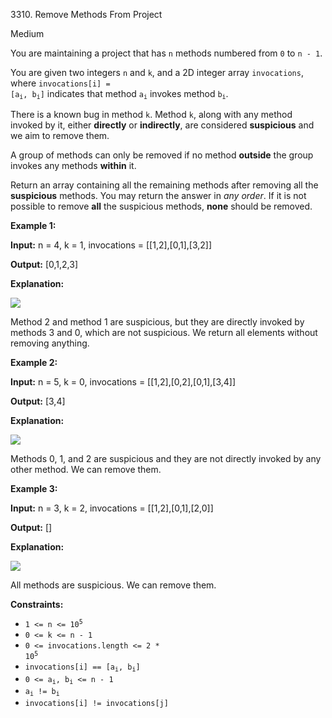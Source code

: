 3310\. Remove Methods From Project

Medium

You are maintaining a project that has `n` methods numbered from `0` to `n - 1`.

You are given two integers `n` and `k`, and a 2D integer array `invocations`, where <code>invocations[i] = [a<sub>i</sub>, b<sub>i</sub>]</code> indicates that method <code>a<sub>i</sub></code> invokes method <code>b<sub>i</sub></code>.

There is a known bug in method `k`. Method `k`, along with any method invoked by it, either **directly** or **indirectly**, are considered **suspicious** and we aim to remove them.

A group of methods can only be removed if no method **outside** the group invokes any methods **within** it.

Return an array containing all the remaining methods after removing all the **suspicious** methods. You may return the answer in _any order_. If it is not possible to remove **all** the suspicious methods, **none** should be removed.

**Example 1:**

**Input:** n = 4, k = 1, invocations = [[1,2],[0,1],[3,2]]

**Output:** [0,1,2,3]

**Explanation:**

![](https://assets.leetcode.com/uploads/2024/07/18/graph-2.png)

Method 2 and method 1 are suspicious, but they are directly invoked by methods 3 and 0, which are not suspicious. We return all elements without removing anything.

**Example 2:**

**Input:** n = 5, k = 0, invocations = [[1,2],[0,2],[0,1],[3,4]]

**Output:** [3,4]

**Explanation:**

![](https://assets.leetcode.com/uploads/2024/07/18/graph-3.png)

Methods 0, 1, and 2 are suspicious and they are not directly invoked by any other method. We can remove them.

**Example 3:**

**Input:** n = 3, k = 2, invocations = [[1,2],[0,1],[2,0]]

**Output:** []

**Explanation:**

![](https://assets.leetcode.com/uploads/2024/07/20/graph.png)

All methods are suspicious. We can remove them.

**Constraints:**

*   <code>1 <= n <= 10<sup>5</sup></code>
*   `0 <= k <= n - 1`
*   <code>0 <= invocations.length <= 2 * 10<sup>5</sup></code>
*   <code>invocations[i] == [a<sub>i</sub>, b<sub>i</sub>]</code>
*   <code>0 <= a<sub>i</sub>, b<sub>i</sub> <= n - 1</code>
*   <code>a<sub>i</sub> != b<sub>i</sub></code>
*   `invocations[i] != invocations[j]`